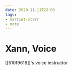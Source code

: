```yaml
---
date: 2020-11-11T22:08
tags:
- harriet-starr
- note
---
```


# Xann, Voice

[[510f9616]]'s voice instructor
